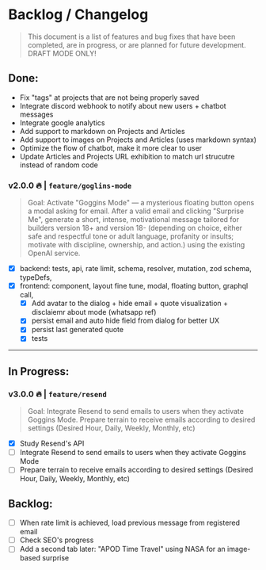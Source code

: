 # Backlog / Changelog
> This document is a list of features and bug fixes that have been completed, are in progress, or are planned for future development. DRAFT MODE ONLY!

## Done:
- Fix "tags" at projects that are not being properly saved
- Integrate discord webhook to notify about new users + chatbot messages 
- Integrate google analytics
- Add support to markdown on Projects and Articles
- Add support to images on Projects and Articles (uses markdown syntax)
- Optimize the flow of chatbot, make it more clear to user
- Update Articles and Projects URL exhibition to match url strucutre instead of random code
### v2.0.0 🔥 | `feature/goglins-mode`
> Goal: Activate "Goggins Mode" — a mysterious floating button opens a modal asking for email. After a valid email and clicking "Surprise Me", generate a short, intense, motivational message tailored for builders version 18+ and version 18- (depending on choice, either safe and respectful tone or adult language, profanity or insults; motivate with discipline, ownership, and action.) using the existing OpenAI service.

- [X] backend: tests, api, rate limit, schema, resolver, mutation, zod schema, typeDefs, 
- [X] frontend: component, layout fine tune, modal, floating button, graphql call, 
  - [X] Add avatar to the dialog + hide email + quote visualization + disclaiemr about mode (whatsapp ref)
  - [X] persist email and auto hide field from dialog for better UX
  - [X] persist last generated quote
  - [X] tests

---

## In Progress:

### v3.0.0 🔥 | `feature/resend`
> Goal: Integrate Resend to send emails to users when they activate Goggins Mode. Prepare terrain to receive emails according to desired settings (Desired Hour, Daily, Weekly, Monthly, etc)

- [X] Study Resend's API
- [ ] Integrate Resend to send emails to users when they activate Goggins Mode
- [ ] Prepare terrain to receive emails according to desired settings (Desired Hour, Daily, Weekly, Monthly, etc)

## Backlog:
- [ ] When rate limit is achieved, load previous message from registered email
- [ ] Check SEO's progress
- [ ] Add a second tab later: "APOD Time Travel" using NASA for an image-based surprise
